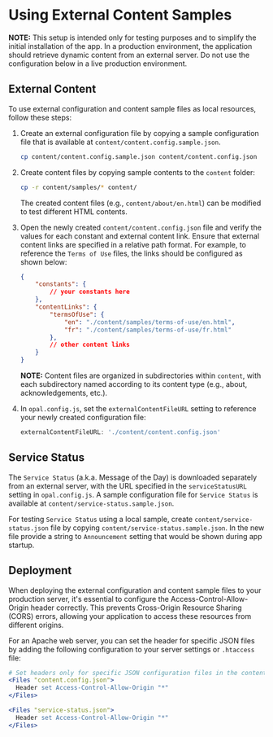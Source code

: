 # Using External Content Samples

**NOTE:** This setup is intended only for testing purposes and to simplify the initial
installation of the app. In a production environment, the application should retrieve
dynamic content from an external server. Do not use the configuration below in a live
production environment.

## External Content

To use external configuration and content sample files as local resources,
follow these steps:

1. Create an external configuration file by copying a sample configuration file that is
available at `content/content.config.sample.json`.

    ```bash
    cp content/content.config.sample.json content/content.config.json
    ```

2. Create content files by copying sample contents to the `content` folder:

    ```bash
    cp -r content/samples/* content/
    ```

    The created content files (e.g., `content/about/en.html`) can be modified to test
    different HTML contents.

3. Open the newly created `content/content.config.json` file and verify the values for
each constant and external content link. Ensure that external content links are specified
in a relative path format. For example, to reference the `Terms of Use` files, the links
should be configured as shown below:

    ```json
    {
        "constants": {
            // your constants here
        },
        "contentLinks": {
            "termsOfUse": {
                "en": "./content/samples/terms-of-use/en.html",
                "fr": "./content/samples/terms-of-use/fr.html"
            },
            // other content links
        }
    }
    ```

    **NOTE:** Content files are organized in subdirectories within
    `content`, with each subdirectory named according to its content type  (e.g., about, acknowledgements, etc.).

4. In `opal.config.js`, set the `externalContentFileURL` setting to reference
your newly created configuration file:

    ```javascript
    externalContentFileURL: './content/content.config.json'
    ```

## Service Status

The `Service Status` (a.k.a. Message of the Day) is downloaded separately from an
external server, with the URL specified in the `serviceStatusURL` setting in
`opal.config.js`. A sample configuration file for `Service Status` is available at
`content/service-status.sample.json`.

For testing `Service Status` using a local sample, create
`content/service-status.json` file by
copying `content/service-status.sample.json`.
In the new file provide a string to `Announcement` setting that would
be shown during app startup.

## Deployment

When deploying the external configuration and content sample files to your production
server, it's essential to configure the Access-Control-Allow-Origin header
correctly. This prevents Cross-Origin Resource Sharing (CORS) errors, allowing your
application to access these resources from different origins.

For an Apache web server, you can set the header for specific JSON files by adding
the following configuration to your server settings or `.htaccess` file:

```apache
# Set headers only for specific JSON configuration files in the content directory
<Files "content.config.json">
  Header set Access-Control-Allow-Origin "*"
</Files>

<Files "service-status.json">
  Header set Access-Control-Allow-Origin "*"
</Files>
```
